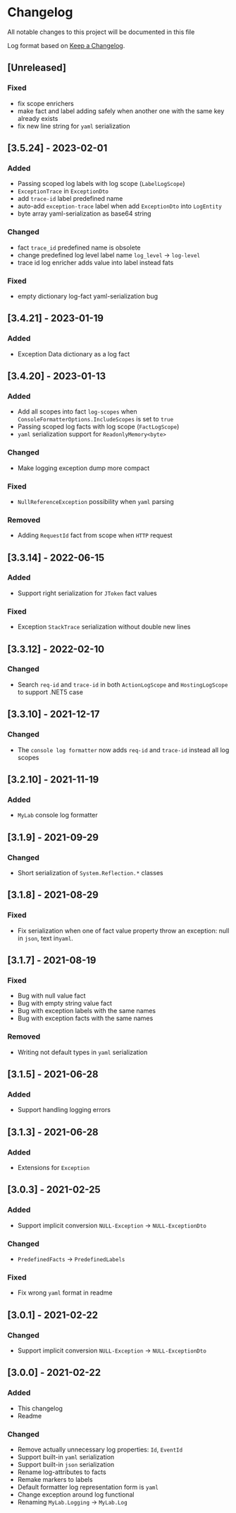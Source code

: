 # Changelog

All notable changes to this project will be documented in this file

Log format based on [Keep a Changelog](https://keepachangelog.com/en/1.0.0/).

## [Unreleased]

### Fixed

* fix scope enrichers
* make fact and label adding safely when another one with the same key already exists
* fix new line string for `yaml` serialization 

## [3.5.24] - 2023-02-01

### Added

* Passing scoped log labels with log scope (`LabelLogScope`)
* `ExceptionTrace` in `ExceptionDto`
* add `trace-id` label predefined name
* auto-add `exception-trace` label when add `ExceptionDto` into `LogEntity`
* byte array yaml-serialization as base64 string

### Changed

* fact `trace_id` predefined name is obsolete
* change predefined log level label name `log_level` -> `log-level`
* trace id log enricher adds value into label instead fats 

### Fixed

* empty dictionary log-fact yaml-serialization bug

## [3.4.21] - 2023-01-19

### Added

* Exception Data dictionary as a log fact

## [3.4.20] - 2023-01-13

### Added

* Add all scopes into fact `log-scopes` when `ConsoleFormatterOptions.IncludeScopes` is set to `true`
* Passing scoped log facts with log scope (`FactLogScope`)
* `yaml` serialization support for `ReadonlyMemory<byte>`

### Changed

* Make logging exception dump more compact

### Fixed

* `NullReferenceException` possibility when `yaml` parsing

### Removed

* Adding `RequestId` fact from scope when `HTTP` request 

## [3.3.14] - 2022-06-15

### Added

* Support right serialization for `JToken` fact values 

### Fixed

* Exception `StackTrace` serialization without double new lines

## [3.3.12] - 2022-02-10

### Changed

* Search `req-id` and `trace-id` in both `ActionLogScope` and `HostingLogScope` to support .NET5 case

## [3.3.10] - 2021-12-17

### Changed

* The `console log formatter` now adds `req-id` and `trace-id` instead all log scopes 

## [3.2.10] - 2021-11-19

### Added

* `MyLab` console log formatter 

## [3.1.9] - 2021-09-29

### Changed

* Short serialization of `System.Reflection.*` classes	

## [3.1.8] - 2021-08-29

### Fixed

* Fix serialization when one of fact value property throw an exception: null in `json`, text in`yaml`.

## [3.1.7] - 2021-08-19

### Fixed

* Bug with null value fact
* Bug with empty string value fact
* Bug with exception labels with the same names
* Bug with exception facts with the same names

### Removed

* Writing not default types in `yaml` serialization

## [3.1.5] - 2021-06-28

### Added

* Support handling logging errors

## [3.1.3] - 2021-06-28

### Added

* Extensions for `Exception`

## [3.0.3] - 2021-02-25

### Added

* Support implicit conversion `NULL-Exception` -> `NULL-ExceptionDto`

### Changed

* `PredefinedFacts` -> `PredefinedLabels`

### Fixed 

* Fix wrong `yaml` format in readme

## [3.0.1] - 2021-02-22

### Changed

* Support implicit conversion `NULL-Exception` -> `NULL-ExceptionDto`

## [3.0.0] - 2021-02-22

### Added

- This changelog
- Readme

### Changed

* Remove actually unnecessary log properties: `Id`, `EventId`
* Support built-in `yaml` serialization
* Support built-in `json` serialization  
* Rename log-attributes to facts
* Remake markers to labels
* Default formatter log representation form is `yaml`   
* Change exception around log functional
* Renaming `MyLab.Logging` -> `MyLab.Log`


